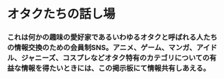 # オタクたちの話し場
### これは何かの趣味の愛好家であるいわゆるオタクと呼ばれる人たちの情報交換のための会員制SNS。アニメ、ゲーム、マンガ、アイドル、ジャニーズ、コスプレなどオタク特有のカテゴリについての有益な情報を得たいときには、この掲示板にて情報共有しあえる。
